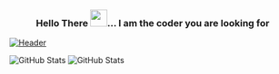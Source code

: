 ### <p align="center">Hello There <img src="https://github.com/tanmaysharma015/tanmaysharma015/blob/main/assets/wave.gif" width="30px">... I am the coder you are looking for</p>
[![Header](https://github.com/tanmaysharma015/tanmaysharma015/blob/main/assets/Banner.gif "Header")](https://github.com/tanmaysharma015)
 

![GitHub Stats](https://github-readme-stats.vercel.app/api?username=tanmaysharma015&show_icons=true&theme=midnight-purple&length=25)
![GitHub Stats](https://github-readme-stats.vercel.app/api/top-langs/?username=tanmaysharma015&show_icons=true&theme=midnight-purple&length=25)

